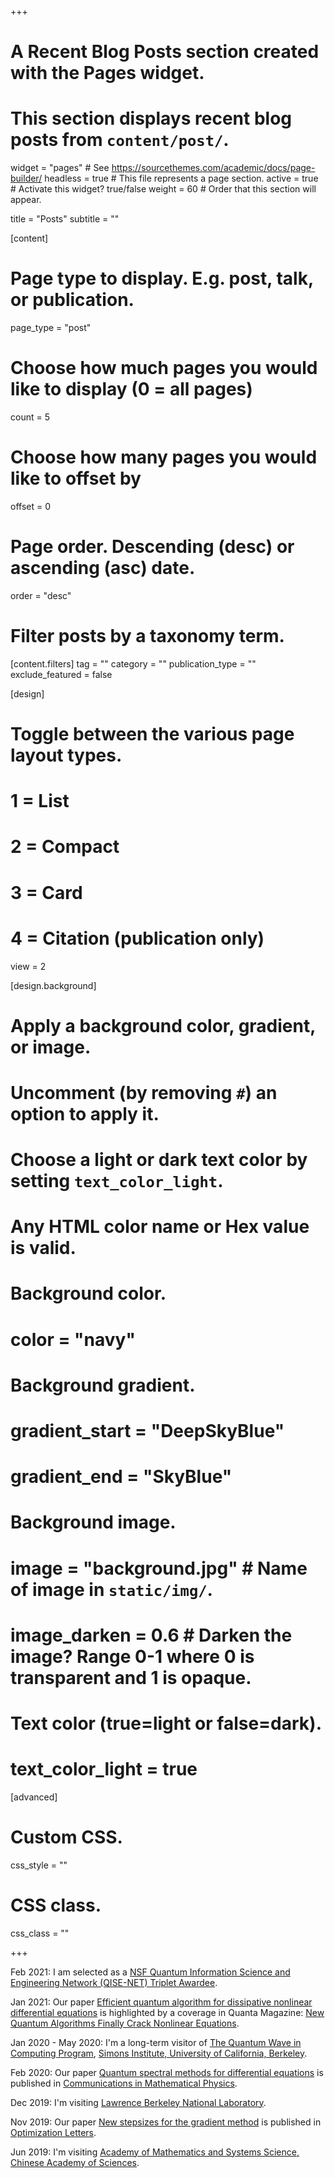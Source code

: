 +++
# A Recent Blog Posts section created with the Pages widget.
# This section displays recent blog posts from `content/post/`.

widget = "pages"  # See https://sourcethemes.com/academic/docs/page-builder/
headless = true  # This file represents a page section.
active = true  # Activate this widget? true/false
weight = 60  # Order that this section will appear.

title = "Posts"
subtitle = ""

[content]
  # Page type to display. E.g. post, talk, or publication.
  page_type = "post"

  # Choose how much pages you would like to display (0 = all pages)
  count = 5

  # Choose how many pages you would like to offset by
  offset = 0

  # Page order. Descending (desc) or ascending (asc) date.
  order = "desc"

  # Filter posts by a taxonomy term.
  [content.filters]
    tag = ""
    category = ""
    publication_type = ""
    exclude_featured = false

[design]
  # Toggle between the various page layout types.
  #   1 = List
  #   2 = Compact
  #   3 = Card
  #   4 = Citation (publication only)
  view = 2

[design.background]
  # Apply a background color, gradient, or image.
  #   Uncomment (by removing `#`) an option to apply it.
  #   Choose a light or dark text color by setting `text_color_light`.
  #   Any HTML color name or Hex value is valid.

  # Background color.
  # color = "navy"

  # Background gradient.
  # gradient_start = "DeepSkyBlue"
  # gradient_end = "SkyBlue"

  # Background image.
  # image = "background.jpg"  # Name of image in `static/img/`.
  # image_darken = 0.6  # Darken the image? Range 0-1 where 0 is transparent and 1 is opaque.

  # Text color (true=light or false=dark).
  # text_color_light = true  

[advanced]
 # Custom CSS. 
 css_style = ""

 # CSS class.
 css_class = ""

+++

Feb 2021: I am selected as a [NSF Quantum Information Science and Engineering Network (QISE-NET) Triplet Awardee](https://qisenet.uchicago.edu/overview/).

Jan 2021: Our paper [Efficient quantum algorithm for dissipative nonlinear differential equations](http://arxiv.org/abs/2011.03185) is highlighted by a coverage in Quanta Magazine: [New Quantum Algorithms Finally Crack Nonlinear Equations](https://www.quantamagazine.org/new-quantum-algorithms-finally-crack-nonlinear-equations-20210105/).

Jan 2020 - May 2020: I'm a long-term visitor of [The Quantum Wave in Computing Program](https://simons.berkeley.edu/programs/quantum2020), [Simons Institute, University of California, Berkeley](https://simons.berkeley.edu/).

Feb 2020: Our paper [Quantum spectral methods for differential equations](https://arxiv.org/abs/1901.00961) is published in [Communications in Mathematical Physics](https://link.springer.com/article/10.1007/s00220-020-03699-z).

Dec 2019: I'm visiting [Lawrence Berkeley National Laboratory](https://www.lbl.gov/).

Nov 2019: Our paper [New stepsizes for the gradient method](https://link.springer.com/article/10.1007/s11590-019-01512-y) is published in [Optimization Letters](https://link.springer.com/article/10.1007/s11590-019-01512-y).

Jun 2019: I'm visiting [Academy of Mathematics and Systems Science, Chinese Academy of Sciences](http://english.amss.cas.cn/).